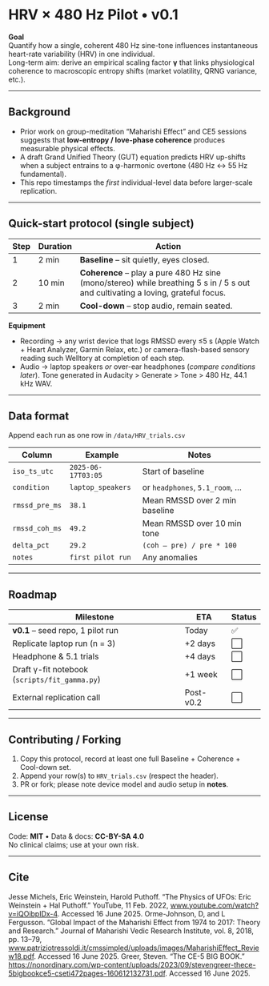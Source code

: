 # HRV × 480 Hz Pilot • v0.1

**Goal**  
Quantify how a single, coherent 480 Hz sine-tone influences instantaneous heart-rate variability (HRV) in one individual.  
Long-term aim: derive an empirical scaling factor **γ** that links physiological coherence to macroscopic entropy shifts (market volatility, QRNG variance, etc.).

---

## Background

- Prior work on group-meditation “Maharishi Effect” and CE5 sessions suggests that **low-entropy / love-phase coherence** produces measurable physical effects.  
- A draft Grand Unified Theory (GUT) equation predicts HRV up-shifts when a subject entrains to a φ-harmonic overtone (480 Hz ↔ 55 Hz fundamental).  
- This repo timestamps the *first* individual-level data before larger-scale replication.

---

## Quick-start protocol (single subject)

| Step | Duration | Action |
|------|----------|--------|
| 1 | 2 min | **Baseline** – sit quietly, eyes closed. |
| 2 | 10 min | **Coherence** – play a pure 480 Hz sine (mono/stereo) while breathing 5 s in / 5 s out and cultivating a loving, grateful focus. |
| 3 | 2 min | **Cool-down** – stop audio, remain seated. |

**Equipment**  
- Recording → any wrist device that logs RMSSD every ≤5 s (Apple Watch + Heart Analyzer, Garmin Relax, etc.) or camera-flash-based sensory reading such Welltory at completion of each step.
- Audio → laptop speakers *or* over-ear headphones (*compare conditions later*). Tone generated in Audacity > Generate > Tone > 480 Hz, 44.1 kHz WAV.

---

## Data format

Append each run as one row in `/data/HRV_trials.csv`

| Column | Example | Notes |
|--------|---------|-------|
| `iso_ts_utc` | `2025-06-17T03:05` | Start of baseline |
| `condition` | `laptop_speakers` | or `headphones`, `5.1_room`, … |
| `rmssd_pre_ms` | `38.1` | Mean RMSSD over 2 min baseline |
| `rmssd_coh_ms` | `49.2` | Mean RMSSD over 10 min tone |
| `delta_pct` | `29.2` | `(coh – pre) / pre * 100` |
| `notes` | `first pilot run` | Any anomalies |

---

## Roadmap

| Milestone | ETA | Status |
|-----------|-----|--------|
| **v0.1** – seed repo, 1 pilot run | Today | ✅ |
| Replicate laptop run (n = 3) | +2 days | ⬜ |
| Headphone & 5.1 trials | +4 days | ⬜ |
| Draft γ-fit notebook (`scripts/fit_gamma.py`) | +1 week | ⬜ |
| External replication call | Post-v0.2 | ⬜ |

---

## Contributing / Forking

1. Copy this protocol, record at least one full Baseline + Coherence + Cool-down set.  
2. Append your row(s) to `HRV_trials.csv` (respect the header).  
3. PR or fork; please note device model and audio setup in **notes**.

---

## License

Code: **MIT** • Data & docs: **CC-BY-SA 4.0**  
No clinical claims; use at your own risk.

---

## Cite
Jesse Michels, Eric Weinstein, Harold Puthoff. “The Physics of UFOs: Eric Weinstein + Hal Puthoff.” YouTube, 11 Feb. 2022, www.youtube.com/watch?v=iQOibpIDx-4. Accessed 16 June 2025.
Orme-Johnson, D, and L Fergusson. “Global Impact of the Maharishi Effect from 1974 to 2017: Theory and Research.” Journal of Maharishi Vedic Research Institute, vol. 8, 2018, pp. 13–79, www.patriziotressoldi.it/cmssimpled/uploads/images/MaharishiEffect_Review18.pdf. Accessed 16 June 2025.
Greer, Steven. “The CE-5 BIG BOOK.” https://nonordinary.com/wp-content/uploads/2023/09/stevengreer-thece-5bigbookce5-cseti472pages-160612132731.pdf. Accessed 16 June 2025.

